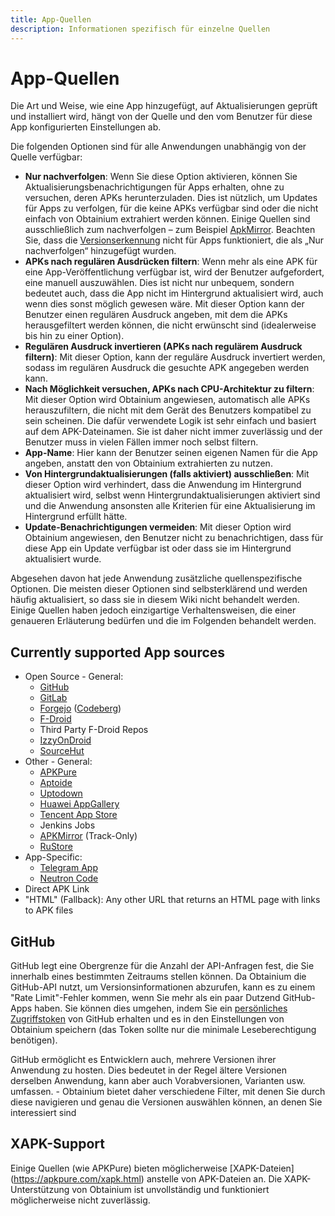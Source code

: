 ```yaml
---
title: App-Quellen
description: Informationen spezifisch für einzelne Quellen
---
```


# App-Quellen

Die Art und Weise, wie eine App hinzugefügt, auf Aktualisierungen geprüft und installiert wird, hängt von der Quelle und den vom Benutzer für diese App konfigurierten Einstellungen ab.

Die folgenden Optionen sind für alle Anwendungen unabhängig von der Quelle
verfügbar:

- **Nur nachverfolgen**: Wenn Sie diese Option aktivieren, können Sie Aktualisierungsbenachrichtigungen für Apps erhalten, ohne zu versuchen, deren APKs herunterzuladen. Dies ist nützlich, um Updates für Apps zu verfolgen, für die keine APKs verfügbar sind oder die nicht einfach von Obtainium extrahiert werden können. Einige Quellen sind ausschließlich zum nachverfolgen – zum Beispiel [ApkMirror](#apkmirror). Beachten Sie, dass die [Versionserkennung](app_tracking.md/#version-detection) nicht für Apps funktioniert, die als „Nur nachverfolgen“ hinzugefügt wurden.
- **APKs nach regulären Ausdrücken filtern**: Wenn mehr als eine APK für eine App-Veröffentlichung verfügbar ist, wird der Benutzer aufgefordert, eine manuell auszuwählen. Dies ist nicht nur unbequem, sondern bedeutet auch, dass die App nicht im Hintergrund aktualisiert wird, auch wenn dies sonst möglich gewesen wäre. Mit dieser Option kann der Benutzer einen regulären Ausdruck angeben, mit dem die APKs herausgefiltert werden können, die nicht erwünscht sind (idealerweise bis hin zu einer Option).
- **Regulären Ausdruck invertieren (APKs nach regulärem Ausdruck filtern)**: Mit dieser Option, kann der reguläre Ausdruck invertiert werden, sodass im regulären Ausdruck die gesuchte APK angegeben werden kann.
- **Nach Möglichkeit versuchen, APKs nach CPU-Architektur zu filtern**: Mit dieser Option wird Obtainium angewiesen, automatisch alle APKs herauszufiltern, die nicht mit dem Gerät des Benutzers kompatibel zu sein scheinen. Die dafür verwendete Logik ist sehr einfach und basiert auf dem APK-Dateinamen. Sie ist daher nicht immer zuverlässig und der Benutzer muss in vielen Fällen immer noch selbst filtern.
- **App-Name**: Hier kann der Benutzer seinen eigenen Namen für die App angeben, anstatt den von Obtainium extrahierten zu nutzen.
- **Von Hintergrundaktualisierungen (falls aktiviert) ausschließen**: Mit dieser Option wird verhindert, dass die Anwendung im Hintergrund aktualisiert wird, selbst wenn Hintergrundaktualisierungen aktiviert sind und die Anwendung ansonsten alle Kriterien für eine Aktualisierung im Hintergrund erfüllt hätte.
- **Update-Benachrichtigungen vermeiden**: Mit dieser Option wird Obtainium angewiesen, den Benutzer nicht zu benachrichtigen, dass für diese App ein Update verfügbar ist oder dass sie im Hintergrund aktualisiert wurde.

Abgesehen davon hat jede Anwendung zusätzliche quellenspezifische Optionen. Die meisten dieser Optionen sind selbsterklärend und werden häufig aktualisiert, so dass sie in diesem Wiki nicht behandelt werden. Einige Quellen haben jedoch einzigartige Verhaltensweisen, die einer genaueren Erläuterung bedürfen und die im Folgenden behandelt werden.

## Currently supported App sources

- Open Source - General:
    - [GitHub](https://github.com/)
    - [GitLab](https://gitlab.com/)
    - [Forgejo](https://forgejo.org/) ([Codeberg](https://codeberg.org/))
    - [F-Droid](https://f-droid.org/)
    - Third Party F-Droid Repos
    - [IzzyOnDroid](https://android.izzysoft.de/)
    - [SourceHut](https://git.sr.ht/)
- Other - General:
    - [APKPure](https://apkpure.net/)
    - [Aptoide](https://aptoide.com/)
    - [Uptodown](https://uptodown.com/)
    - [Huawei AppGallery](https://appgallery.huawei.com/)
    - [Tencent App Store](https://sj.qq.com/)
    - Jenkins Jobs
    - [APKMirror](https://apkmirror.com/) (Track-Only)
    - [RuStore](https://rustore.ru/)
- App-Specific:
    - [Telegram App](https://telegram.org)
    - [Neutron Code](https://neutroncode.com)
- Direct APK Link
- "HTML" (Fallback): Any other URL that returns an HTML page with links to APK files

## GitHub

GitHub legt eine Obergrenze für die Anzahl der API-Anfragen fest, die Sie innerhalb eines bestimmten Zeitraums stellen können. Da Obtainium die GitHub-API nutzt, um Versionsinformationen abzurufen, kann es zu einem "Rate Limit"-Fehler kommen, wenn Sie mehr als ein paar Dutzend GitHub-Apps haben. Sie
können dies umgehen, indem Sie ein [persönliches Zugriffstoken](https://docs.github.com/de/authentication/keeping-your-account-and-data-secure/managing-your-personal-access-tokens) von GitHub erhalten und es in den Einstellungen von Obtainium speichern (das Token sollte
nur die minimale Leseberechtigung benötigen).

GitHub ermöglicht es Entwicklern auch, mehrere Versionen ihrer Anwendung zu hosten. Dies bedeutet in der Regel ältere Versionen derselben Anwendung, kann aber auch Vorabversionen, Varianten usw. umfassen. - Obtainium bietet daher verschiedene Filter, mit denen Sie durch diese navigieren und genau die Versionen auswählen können, an denen Sie interessiert sind

## XAPK-Support

Einige Quellen (wie APKPure) bieten möglicherweise [XAPK-Dateien] (https://apkpure.com/xapk.html) anstelle von APK-Dateien an. Die XAPK-Unterstützung von Obtainium ist unvollständig und funktioniert möglicherweise nicht zuverlässig.
